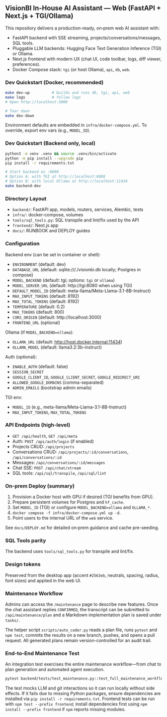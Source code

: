 ## VisionBI In-House AI Assistant — Web (FastAPI + Next.js + TGI/Ollama)

This repository delivers a production-ready, on‑prem web AI assistant with:
- FastAPI backend with SSE streaming, projects/conversations/messages, SQL tools.
- Pluggable LLM backends: Hugging Face Text Generation Inference (TGI) or Ollama.
- Next.js frontend with modern UX (chat UI, code toolbar, logs, diff viewer, preferences).
- Docker Compose stack: `tgi` (or host Ollama), `api`, `db`, `web`.

### Dev Quickstart (Docker, recommended)
```bash
make dev-up          # builds and runs db, tgi, api, web
make logs            # follow logs
# Open http://localhost:3000

# Tear down
make dev-down
```

Environment defaults are embedded in `infra/docker-compose.yml`. To override, export env vars (e.g., `MODEL_ID`).

### Dev Quickstart (Backend only, local)
```bash
python3 -m venv .venv && source .venv/bin/activate
python -m pip install --upgrade pip
pip install -r requirements.txt

# Start backend on :8000
# Option A: with TGI at http://localhost:8080
# Option B: with local Ollama at http://localhost:11434
make backend-dev
```

### Directory Layout
- `backend/`: FastAPI app, models, routers, services, Alembic, tests
- `infra/`: docker-compose, volumes
- `tools/sql_tools.py`: SQL transpile and lint/fix used by the API
- `frontend/`: Next.js app
- `docs/`: RUNBOOK and DEPLOY guides

### Configuration
Backend env (can be set in container or shell):
- `ENVIRONMENT` (default: dev)
- `DATABASE_URL` (default: sqlite:///./visionbi.db locally; Postgres in compose)
- `MODEL_BACKEND` (default: tgi; options: `tgi` or `ollama`)
- `MODEL_SERVER_URL` (default: http://tgi:8080 when using TGI)
- `DEFAULT_MODEL_ID` (default: meta-llama/Meta-Llama-3.1-8B-Instruct)
- `MAX_INPUT_TOKENS` (default: 8192)
- `MAX_TOTAL_TOKENS` (default: 8192)
- `TEMPERATURE` (default: 0.2)
- `MAX_TOKENS` (default: 800)
- `CORS_ORIGIN` (default: http://localhost:3000)
- `FRONTEND_URL` (optional)

Ollama (if `MODEL_BACKEND=ollama`):
- `OLLAMA_URL` (default: http://host.docker.internal:11434)
- `OLLAMA_MODEL` (default: llama3.2:3b-instruct)

Auth (optional):
- `ENABLE_AUTH` (default: false)
- `SESSION_SECRET`
- `GOOGLE_CLIENT_ID`, `GOOGLE_CLIENT_SECRET`, `GOOGLE_REDIRECT_URI`
- `ALLOWED_GOOGLE_DOMAINS` (comma-separated)
- `ADMIN_EMAILS` (bootstrap admin emails)

TGI env:
- `MODEL_ID` (e.g., meta-llama/Meta-Llama-3.1-8B-Instruct)
- `MAX_INPUT_TOKENS`, `MAX_TOTAL_TOKENS`

### API Endpoints (high-level)
- `GET /api/health`, `GET /api/meta`
- Auth: `POST /api/auth/login` (if enabled)
- Projects CRUD: `/api/projects`
- Conversations CRUD: `/api/projects/:id/conversations`, `/api/conversations/:id`
- Messages: `/api/conversations/:id/messages`
- Chat SSE: `POST /api/chat/stream`
- SQL tools: `/api/sql/transpile`, `/api/sql/lint`

### On‑prem Deploy (summary)
1) Provision a Docker host with GPU if desired (TGI benefits from GPU).
2) Prepare persistent volumes for Postgres and `hf_cache`.
3) Set `MODEL_ID` (TGI) or configure `MODEL_BACKEND=ollama` and `OLLAMA_*`.
4) `docker compose -f infra/docker-compose.yml up -d`.
5) Point users to the internal URL of the `web` service.

See `docs/DEPLOY.md` for detailed on‑prem guidance and cache pre-seeding.

### SQL Tools parity
The backend uses `tools/sql_tools.py` for transpile and lint/fix.

### Design tokens
Preserved from the desktop app (accent `#2563eb`, neutrals, spacing, radius, font sizes) and applied in the web UI.

### Maintenance Workflow

Admins can access the `/maintenance` page to describe new features. Once the chat assistant replies `CONFIRMED`, the transcript can be submitted to `/api/maintenance/plan` and a Markdown implementation plan is saved under `tasks/`.

The helper script `scripts/auto_coder.py` reads a plan file, runs `pytest` and `npm test`, commits the results on a new branch, pushes, and opens a pull request. All generated plans remain version-controlled for an audit trail.

### End-to-End Maintenance Test

An integration test exercises the entire maintenance workflow—from chat to plan generation and automated agent execution.

```bash
pytest backend/tests/test_maintenance.py::test_full_maintenance_workflow
```

The test mocks LLM and git interactions so it can run locally without side effects. If it fails due to missing Python packages, ensure dependencies are installed via `pip install -r requirements.txt`. Frontend tests can be run with `npm test --prefix frontend`; install dependencies first using `npm install --prefix frontend` if `npm` reports missing modules.

